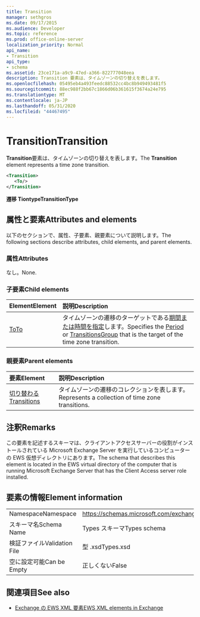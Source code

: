 ```yaml
---
title: Transition
manager: sethgros
ms.date: 09/17/2015
ms.audience: Developer
ms.topic: reference
ms.prod: office-online-server
localization_priority: Normal
api_name:
- Transition
api_type:
- schema
ms.assetid: 23ce171a-a9c9-47ed-a366-822777048eea
description: Transition 要素は、タイムゾーンの切り替えを表します。
ms.openlocfilehash: 05495eb4a493feedc88532cc4bc8b949493481f5
ms.sourcegitcommit: 88ec988f2bb67c1866d06b361615f3674a24e795
ms.translationtype: MT
ms.contentlocale: ja-JP
ms.lasthandoff: 05/31/2020
ms.locfileid: "44467495"
---
```

# <a name="transition"></a><span data-ttu-id="1d0f1-103">Transition</span><span class="sxs-lookup"><span data-stu-id="1d0f1-103">Transition</span></span>

<span data-ttu-id="1d0f1-104">**Transition**要素は、タイムゾーンの切り替えを表します。</span><span class="sxs-lookup"><span data-stu-id="1d0f1-104">The **Transition** element represents a time zone transition.</span></span> 
  
```xml
<Transition>
   <To/>
</Transition>
```

 <span data-ttu-id="1d0f1-105">**遷移 Tiontype**</span><span class="sxs-lookup"><span data-stu-id="1d0f1-105">**TransitionType**</span></span>
## <a name="attributes-and-elements"></a><span data-ttu-id="1d0f1-106">属性と要素</span><span class="sxs-lookup"><span data-stu-id="1d0f1-106">Attributes and elements</span></span>

<span data-ttu-id="1d0f1-107">以下のセクションで、属性、子要素、親要素について説明します。</span><span class="sxs-lookup"><span data-stu-id="1d0f1-107">The following sections describe attributes, child elements, and parent elements.</span></span>
  
### <a name="attributes"></a><span data-ttu-id="1d0f1-108">属性</span><span class="sxs-lookup"><span data-stu-id="1d0f1-108">Attributes</span></span>

<span data-ttu-id="1d0f1-109">なし。</span><span class="sxs-lookup"><span data-stu-id="1d0f1-109">None.</span></span>
  
### <a name="child-elements"></a><span data-ttu-id="1d0f1-110">子要素</span><span class="sxs-lookup"><span data-stu-id="1d0f1-110">Child elements</span></span>

|<span data-ttu-id="1d0f1-111">**Element**</span><span class="sxs-lookup"><span data-stu-id="1d0f1-111">**Element**</span></span>|<span data-ttu-id="1d0f1-112">**説明**</span><span class="sxs-lookup"><span data-stu-id="1d0f1-112">**Description**</span></span>|
|:-----|:-----|
|[<span data-ttu-id="1d0f1-113">To</span><span class="sxs-lookup"><span data-stu-id="1d0f1-113">To</span></span>](to.md) <br/> |<span data-ttu-id="1d0f1-114">タイムゾーンの遷移のターゲットである[期間](period.md)[または時間を指定](transitionsgroup.md)します。</span><span class="sxs-lookup"><span data-stu-id="1d0f1-114">Specifies the [Period](period.md) or [TransitionsGroup](transitionsgroup.md) that is the target of the time zone transition.</span></span>  <br/> |
   
### <a name="parent-elements"></a><span data-ttu-id="1d0f1-115">親要素</span><span class="sxs-lookup"><span data-stu-id="1d0f1-115">Parent elements</span></span>

|<span data-ttu-id="1d0f1-116">**要素**</span><span class="sxs-lookup"><span data-stu-id="1d0f1-116">**Element**</span></span>|<span data-ttu-id="1d0f1-117">**説明**</span><span class="sxs-lookup"><span data-stu-id="1d0f1-117">**Description**</span></span>|
|:-----|:-----|
|[<span data-ttu-id="1d0f1-118">切り替わる</span><span class="sxs-lookup"><span data-stu-id="1d0f1-118">Transitions</span></span>](transitions.md) <br/> |<span data-ttu-id="1d0f1-119">タイムゾーンの遷移のコレクションを表します。</span><span class="sxs-lookup"><span data-stu-id="1d0f1-119">Represents a collection of time zone transitions.</span></span>  <br/> |
   
## <a name="remarks"></a><span data-ttu-id="1d0f1-120">注釈</span><span class="sxs-lookup"><span data-stu-id="1d0f1-120">Remarks</span></span>

<span data-ttu-id="1d0f1-121">この要素を記述するスキーマは、クライアントアクセスサーバーの役割がインストールされている Microsoft Exchange Server を実行しているコンピューターの EWS 仮想ディレクトリにあります。</span><span class="sxs-lookup"><span data-stu-id="1d0f1-121">The schema that describes this element is located in the EWS virtual directory of the computer that is running Microsoft Exchange Server that has the Client Access server role installed.</span></span>
  
## <a name="element-information"></a><span data-ttu-id="1d0f1-122">要素の情報</span><span class="sxs-lookup"><span data-stu-id="1d0f1-122">Element information</span></span>

|||
|:-----|:-----|
|<span data-ttu-id="1d0f1-123">Namespace</span><span class="sxs-lookup"><span data-stu-id="1d0f1-123">Namespace</span></span>  <br/> |https://schemas.microsoft.com/exchange/services/2006/types  <br/> |
|<span data-ttu-id="1d0f1-124">スキーマ名</span><span class="sxs-lookup"><span data-stu-id="1d0f1-124">Schema Name</span></span>  <br/> |<span data-ttu-id="1d0f1-125">Types スキーマ</span><span class="sxs-lookup"><span data-stu-id="1d0f1-125">Types schema</span></span>  <br/> |
|<span data-ttu-id="1d0f1-126">検証ファイル</span><span class="sxs-lookup"><span data-stu-id="1d0f1-126">Validation File</span></span>  <br/> |<span data-ttu-id="1d0f1-127">型 .xsd</span><span class="sxs-lookup"><span data-stu-id="1d0f1-127">Types.xsd</span></span>  <br/> |
|<span data-ttu-id="1d0f1-128">空に設定可能</span><span class="sxs-lookup"><span data-stu-id="1d0f1-128">Can be Empty</span></span>  <br/> |<span data-ttu-id="1d0f1-129">正しくない</span><span class="sxs-lookup"><span data-stu-id="1d0f1-129">False</span></span>  <br/> |
   
## <a name="see-also"></a><span data-ttu-id="1d0f1-130">関連項目</span><span class="sxs-lookup"><span data-stu-id="1d0f1-130">See also</span></span>



- [<span data-ttu-id="1d0f1-131">Exchange の EWS XML 要素</span><span class="sxs-lookup"><span data-stu-id="1d0f1-131">EWS XML elements in Exchange</span></span>](ews-xml-elements-in-exchange.md)

